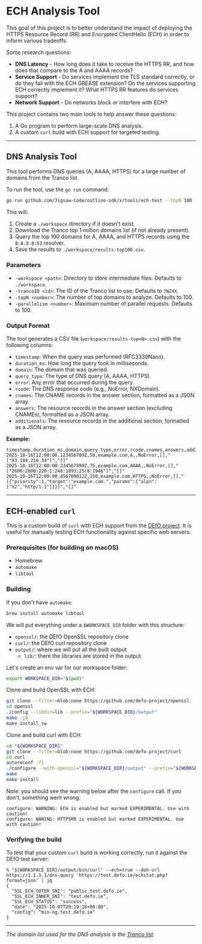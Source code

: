 # ECH Analysis Tool

This goal of this project is to better understand the impact of deploying the HTTPS Resource Record (RR) and
Encrypted ClientHello (ECH) in order to inform various tradeoffs.

Some research questions:

* **DNS Latency** - How long does it take to receive the HTTPS RR, and how does that compare to the A and AAAA records?
* **Service Support** - Do services implement the TLS standard correctly, or do they fail with the ECH GREASE extension?
  Do the services supporting ECH correctly implement it? What HTTPS RR features do services support?
* **Network Support** - Do networks block or interfere with ECH?

This project contains two main tools to help answer these questions:

1. A Go program to perform large-scale DNS analysis.
2. A custom `curl` build with ECH support for targeted testing.

---

## DNS Analysis Tool

This tool performs DNS queries (A, AAAA, HTTPS) for a large number of domains from the Tranco list.

To run the tool, use the `go run` command:

```sh
go run github.com/Jigsaw-Code/outline-sdk/x/tools/ech-test --topN 100
```

This will:

1. Create a `./workspace` directory if it doesn't exist.
2. Download the Tranco top 1 million domains list (if not already present).
3. Query the top 100 domains for A, AAAA, and HTTPS records using the `8.8.8.8:53` resolver.
4. Save the results to `./workspace/results-top100.csv`.

### Parameters

* `-workspace <path>`: Directory to store intermediate files. Defaults to `./workspace`.
* `-trancoID <id>`: The ID of the Tranco list to use. Defaults to `7NZ4X`.
* `-topN <number>`: The number of top domains to analyze. Defaults to 100.
* `-parallelism <number>`: Maximum number of parallel requests. Defaults to 100.

### Output Format

The tool generates a CSV file (`workspace/results-top<N>.csv`) with the following columns:

* `timestamp`: When the query was performed (RFC3339Nano).
* `duration_ms`: How long the query took in milliseconds.
* `domain`: The domain that was queried.
* `query_type`: The type of DNS query (A, AAAA, HTTPS).
* `error`: Any error that occurred during the query.
* `rcode`: The DNS response code (e.g., NoError, NXDomain).
* `cnames`: The CNAME records in the answer section, formatted as a JSON array.
* `answers`: The resource records in the answer section (excluding CNAMEs), formatted as a JSON array.
* `additionals`: The resource records in the additional section, formatted as a JSON array.

**Example:**

```csv
timestamp,duration_ms,domain,query_type,error,rcode,cnames,answers,additionals
2025-10-16T12:00:00.123456789Z,50,example.com,A,,NoError,[],"["93.184.216.34"]","[]"
2025-10-16T12:00:00.234567890Z,75,example.com,AAAA,,NoError,[],"["2606:2800:220:1:248:1893:25c8:1946"]","[]"
2025-10-16T12:00:00.456789012Z,150,example.com,HTTPS,,NoError,[],"[{"priority":1,"target":"example.com.","params":{"alpn":["h2","http/1.1"]}}]","[]"
```

---

## ECH-enabled `curl`

This is a custom build of `curl` with ECH support from the [DEfO project](https://github.com/defo-project). It is useful for manually testing ECH functionality against specific web servers.

### Prerequisites (for building on macOS)

* Homebrew
* `automake`
* `libtool`

### Building

If you don't have `automake`:

```sh
brew install automake libtool
```

We will put everything under a `$WORKSPACE_DIR` folder with this structure:

* `openssl/`: the DEfO OpenSSL repository clone
* `curl/`: the DEfO curl repository clone
* `output/`: where we will put all the built output
  * `lib/`: there the libraries are stored in the output

Let's create an env var for our workspace folder:

```sh
export WORKSPACE_DIR="$(pwd)"
```

Clone and build OpenSSL with ECH:

```sh
git clone --filter=blob:none https://github.com/defo-project/openssl
cd openssl
./config --libdir=lib --prefix="${WORKSPACE_DIR}/output"
make -j8
make install_sw
```

Clone and build curl with ECH:

```sh
cd "${WORKSPACE_DIR}"
git clone --filter=blob:none https://github.com/defo-project/curl
cd curl
autoreconf -fi
./configure --with-openssl="${WORKSPACE_DIR}/output" --prefix="${WORKSPACE_DIR}/output" --enable-ech
make
make install
```

Note: you should see the warning below after the `configure` call. If you don't, something went wrong.

```text
configure: WARNING: ECH is enabled but marked EXPERIMENTAL. Use with caution!
configure: WANING: HTTPSRR is enabled but marked EXPERIMENTAL. Use with caution!
```

### Verifying the build

To test that your custom `curl` build is working correctly, run it against the DEfO test server:

```console
% "${WORKSPACE_DIR}/output/bin/curl" --ech=true --doh-url https://1.1.1.1/dns-query 'https://test.defo.ie/echstat.php?format=json' | jq
{
  "SSL_ECH_OUTER_SNI": "public.test.defo.ie",
  "SSL_ECH_INNER_SNI": "test.defo.ie",
  "SSL_ECH_STATUS": "success",
  "date": "2025-10-07T20:19:18+00:00",
  "config": "min-ng.test.defo.ie"
}
```

---
*The domain list used for the DNS analysis is the [Tranco list](https://tranco-list.eu/).*
